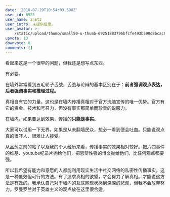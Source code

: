 ```yaml
---
date: '2018-07-29T10:54:03.598Z'
user_id: 6925
user_name: ZnEt2
user_intro: 未提供信息。
user_avatar: >-
    /static/upload/thumb/small50-u-thumb-69251883796bfcfe493b590d8bcac8596275a394cd74.png
upvote: 13
downvote: 0
comments: []
---
```


看起来这是一个很早的问题，但我还是想写点东西。

有必要。

在墙外常常看到五毛轮子舌战，舌战与论辩的基本区别在于：<span style="font-weight: 700;">前者强调观点表达，后者强调事实和推理过程。</span>

真相自有它的力量。这也是在墙内传播真相对于官方洗脑宣传的唯一优势。官方有它的资金、技术和号召力，但没有事实那简单而珍贵的说服力。

在墙内，如果要达到效果，传播的**只能是事实**。

大家可以试用一下无界，如果是从未翻墙民众，想必一看到便会吐血。只能说观点真的很吓人、很难让人接受。

从品葱之前的帖子以及我的个人经历来看，传播事实的效果相对较好。把六四事件的维基、youtube纪录片抛给他们，把思辩性强的博文抛给他们，比任何观点都要强。

所以我希望有能力和意愿的人都能利用现实生活中社交网络的私密性传播事实。这是一种低效但可行的方法。有了追求真相的欲望，才会努力了解真相。才能说这方法是有效的。我承认自己对于墙内的互联网现状感到深深的悲观，但我不会放弃努力。罗曼罗兰对于英雄主义的观点放在这里很合适。
